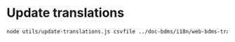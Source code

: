 
# Update translations

```bash
node utils/update-translations.js csvfile ../doc-bdms/i18n/web-bdms-translations.csv 
```
